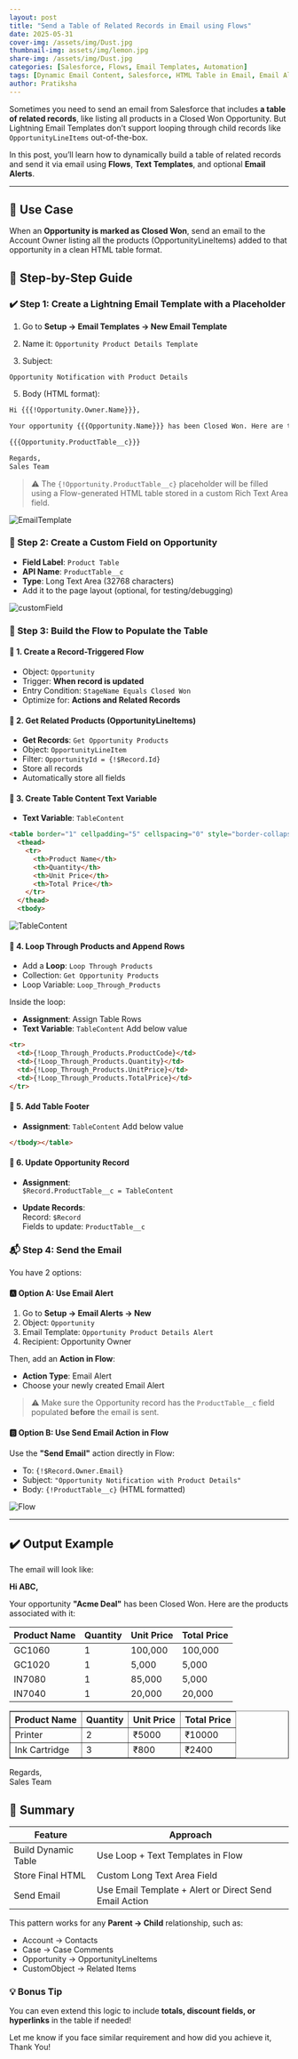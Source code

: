```yaml
---
layout: post
title: "Send a Table of Related Records in Email using Flows"
date: 2025-05-31
cover-img: /assets/img/Dust.jpg
thumbnail-img: assets/img/lemon.jpg
share-img: /assets/img/Dust.jpg
categories: [Salesforce, Flows, Email Templates, Automation]
tags: [Dynamic Email Content, Salesforce, HTML Table in Email, Email Alert]
author: Pratiksha
---
```


Sometimes you need to send an email from Salesforce that includes **a table of related records**, like listing all products in a Closed Won Opportunity. But Lightning Email Templates don’t support looping through child records like `OpportunityLineItems` out-of-the-box.

In this post, you’ll learn how to dynamically build a table of related records and send it via email using **Flows**, **Text Templates**, and optional **Email Alerts**.

---

## 🔖 Use Case

When an **Opportunity is marked as Closed Won**, send an email to the Account Owner listing all the products (OpportunityLineItems) added to that opportunity in a clean HTML table format.


## 🧰 Step-by-Step Guide

### ✔️ Step 1: Create a Lightning Email Template with a Placeholder

1. Go to **Setup → Email Templates → New Email Template**

2. Name it: `Opportunity Product Details Template`

3. Subject:
```
Opportunity Notification with Product Details
```

5. Body (HTML format):

```html
Hi {{{!Opportunity.Owner.Name}}},

Your opportunity {{{Opportunity.Name}}} has been Closed Won. Here are the products associated with it:

{{{Opportunity.ProductTable__c}}}

Regards,  
Sales Team

```

> ⚠ The `{!Opportunity.ProductTable__c}` placeholder will be filled using a Flow-generated HTML table stored in a custom Rich Text Area field.

![EmailTemplate](/assets/img/EmailTemplate.png)

### 🧱 Step 2: Create a Custom Field on Opportunity

- **Field Label**: `Product Table`  
- **API Name**: `ProductTable__c`  
- **Type**: Long Text Area (32768 characters)  
- Add it to the page layout (optional, for testing/debugging)

![customField](/assets/img/customField.png)

### 🔁 Step 3: Build the Flow to Populate the Table

#### 🔹 1. Create a **Record-Triggered Flow**

- Object: `Opportunity`  
- Trigger: **When record is updated**  
- Entry Condition: `StageName Equals Closed Won`  
- Optimize for: **Actions and Related Records**

#### 🔹 2. Get Related Products (OpportunityLineItems)

- **Get Records**: `Get Opportunity Products`  
- Object: `OpportunityLineItem`  
- Filter: `OpportunityId = {!$Record.Id}`  
- Store all records
- Automatically store all fields

#### 🔹 3. Create Table Content Text Variable

- **Text Variable**: `TableContent`

```html
<table border="1" cellpadding="5" cellspacing="0" style="border-collapse: collapse;">
  <thead>
    <tr>
      <th>Product Name</th>
      <th>Quantity</th>
      <th>Unit Price</th>
      <th>Total Price</th>
    </tr>
  </thead>
  <tbody>
```
![TableContent](/assets/img/TableContent.png)

#### 🔹 4. Loop Through Products and Append Rows

- Add a **Loop**: `Loop Through Products`  
- Collection: `Get Opportunity Products`  
- Loop Variable: `Loop_Through_Products`

Inside the loop:

- **Assignment**: Assign Table Rows 
- **Text Variable**: `TableContent` Add below value

```html
<tr>
  <td>{!Loop_Through_Products.ProductCode}</td>
  <td>{!Loop_Through_Products.Quantity}</td>
  <td>{!Loop_Through_Products.UnitPrice}</td>
  <td>{!Loop_Through_Products.TotalPrice}</td>
</tr>
```

#### 🔹 5. Add Table Footer

- **Assignment**: `TableContent` Add below value

```html
</tbody></table>
```

#### 🔹 6. Update Opportunity Record

- **Assignment**:  
  `$Record.ProductTable__c = TableContent`

- **Update Records**:  
  Record: `$Record`  
  Fields to update: `ProductTable__c`



### 📬 Step 4: Send the Email

You have 2 options:

#### 🅰️ Option A: Use Email Alert

1. Go to **Setup → Email Alerts → New**  
2. Object: `Opportunity`  
3. Email Template: `Opportunity Product Details Alert`  
4. Recipient: Opportunity Owner  

Then, add an **Action in Flow**:  
- **Action Type**: Email Alert  
- Choose your newly created Email Alert

> ⚠ Make sure the Opportunity record has the `ProductTable__c` field populated **before** the email is sent.

#### 🅱️ Option B: Use Send Email Action in Flow

Use the **"Send Email"** action directly in Flow:  
- To: `{!$Record.Owner.Email}`  
- Subject: `"Opportunity Notification with Product Details"`  
- Body: `{!ProductTable__c}` (HTML formatted)

![Flow](/assets/img/Flow.png)

---

## ✔️ Output Example

The email will look like:

**Hi ABC,**

Your opportunity **"Acme Deal"** has been Closed Won. Here are the products associated with it:

| Product Name | Quantity | Unit Price | Total Price |
| :------ |:--- | :--- | :--- |
| GC1060 | 1 | 100,000 | 100,000 |
| GC1020 | 1 | 5,000 | 5,000 |
| IN7080 | 1 | 85,000 | 5,000 |
| IN7040 | 1 | 20,000 | 20,000 |

<table border="1" cellpadding="5" cellspacing="0" style="border-collapse: collapse;">
  <thead>
    <tr>
      <th>Product Name</th>
      <th>Quantity</th>
      <th>Unit Price</th>
      <th>Total Price</th>
    </tr>
  </thead>
  <tbody>
    <tr><td>Printer</td><td>2</td><td>₹5000</td><td>₹10000</td></tr>
    <tr><td>Ink Cartridge</td><td>3</td><td>₹800</td><td>₹2400</td></tr>
  </tbody>
</table>

Regards,  
Sales Team


## 🧠 Summary

| Feature | Approach |
|--------|----------|
| Build Dynamic Table | Use Loop + Text Templates in Flow |
| Store Final HTML | Custom Long Text Area Field |
| Send Email | Use Email Template + Alert or Direct Send Email Action |

This pattern works for any **Parent → Child** relationship, such as:  
- Account → Contacts  
- Case → Case Comments  
- Opportunity → OpportunityLineItems  
- CustomObject → Related Items


### 💡 Bonus Tip

You can even extend this logic to include **totals, discount fields, or hyperlinks** in the table if needed!


Let me know if you face similar requirement and how did you achieve it, Thank You!
